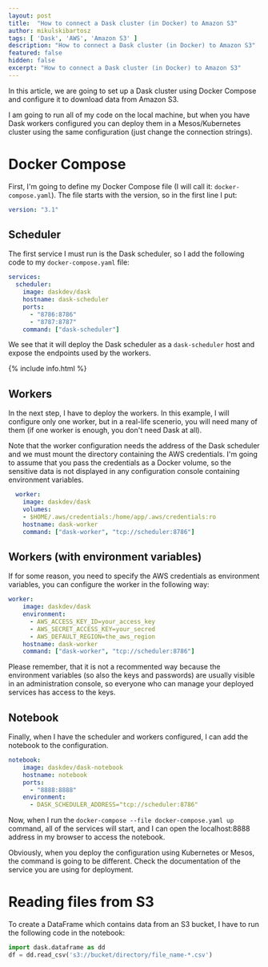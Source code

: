 ```yaml
---
layout: post
title:  "How to connect a Dask cluster (in Docker) to Amazon S3"
author: mikulskibartosz
tags: [ 'Dask', 'AWS', 'Amazon S3' ]
description: "How to connect a Dask cluster (in Docker) to Amazon S3"
featured: false
hidden: false
excerpt: "How to connect a Dask cluster (in Docker) to Amazon S3"
---
```


In this article, we are going to set up a Dask cluster using Docker Compose and configure it to download data from Amazon S3.

I am going to run all of my code on the local machine, but when you have Dask workers configured you can deploy them in a Mesos/Kubernetes cluster using the same configuration (just change the connection strings).

# Docker Compose

First, I'm going to define my Docker Compose file (I will call it: `docker-compose.yaml`). The file starts with the version, so in the first line I put:

```yaml
version: "3.1"
```

## Scheduler

The first service I must run is the Dask scheduler, so I add the following code to my `docker-compose.yaml` file:

```yaml
services:
  scheduler:
    image: daskdev/dask
    hostname: dask-scheduler
    ports:
      - "8786:8786"
      - "8787:8787"
    command: ["dask-scheduler"]
```

We see that it will deploy the Dask scheduler as a `dask-scheduler` host and expose the endpoints used by the workers.

{% include info.html %}

## Workers

In the next step, I have to deploy the workers. In this example, I will configure only one worker, but in a real-life scenerio, you will need many of them (if one worker is enough, you don't need Dask at all).

Note that the worker configuration needs the address of the Dask scheduler and we must mount the directory containing the AWS credentials. I'm going to assume that you pass the credentials as a Docker volume, so the sensitive data is not displayed in any configuration console containing environment variables.

```yaml
  worker:
    image: daskdev/dask
    volumes:
    - $HOME/.aws/credentials:/home/app/.aws/credentials:ro
    hostname: dask-worker
    command: ["dask-worker", "tcp://scheduler:8786"]
```

## Workers (with environment variables)

If for some reason, you need to specify the AWS credentials as environment variables, you can configure the worker in the following way:

```yaml
worker:
    image: daskdev/dask
    environment:
      - AWS_ACCESS_KEY_ID=your_access_key
      - AWS_SECRET_ACCESS_KEY=your_secred
      - AWS_DEFAULT_REGION=the_aws_region
    hostname: dask-worker
    command: ["dask-worker", "tcp://scheduler:8786"]
```

Please remember, that it is not a recommented way because the environment variables (so also the keys and passwords) are usually visible in an administration console, so everyone who can manage your deployed services has access to the keys.

## Notebook

Finally, when I have the scheduler and workers configured, I can add the notebook to the configuration.

```yaml
notebook:
    image: daskdev/dask-notebook
    hostname: notebook
    ports:
      - "8888:8888"
    environment:
      - DASK_SCHEDULER_ADDRESS="tcp://scheduler:8786"
```

Now, when I run the `docker-compose --file docker-compose.yaml up` command, all of the services will start, and I can open the localhost:8888 address in my browser to access the notebook.

Obviously, when you deploy the configuration using Kubernetes or Mesos, the command is going to be different. Check the documentation of the service you are using for deployment.

# Reading files from S3

To create a DataFrame which contains data from an S3 bucket, I have to run the following code in the notebook:

```python
import dask.dataframe as dd
df = dd.read_csv('s3://bucket/directory/file_name-*.csv')
```